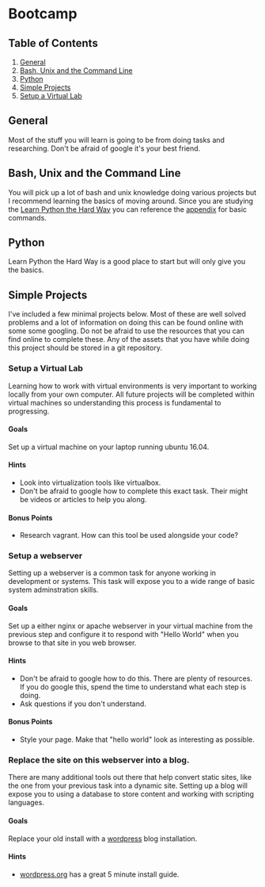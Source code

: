 # Bootcamp
## Table of Contents
1. [General](#general)
2. [Bash, Unix and the Command Line](#bash-unix-and-the-command-line)
3. [Python](#python)
4. [Simple Projects](#simple-projects)
  1. [Setup a Virtual Lab](#setup-a-virtual-lab)

## General
Most of the stuff you will learn is going to be from doing tasks and researching. Don't be afraid of google it's your best friend.

## Bash, Unix and the Command Line
You will pick up a lot of bash and unix knowledge doing various projects but I recommend learning the basics of moving around. Since you are studying the [Learn Python the Hard Way](https://learncodethehardway.org/python/) you can reference the [appendix](https://learnpythonthehardway.org/book/appendixa.html) for basic commands.

## Python
Learn Python the Hard Way is a good place to start but will only give you the basics.

## Simple Projects
I've included a few minimal projects below. Most of these are well solved problems and a lot of information on doing this can be found online with some some googling. Do not be afraid to use the resources that you can find online to complete these. Any of the assets that you have while doing this project should be stored in a git repository.

### Setup a Virtual Lab
Learning how to work with virtual environments is very important to working locally from your own computer. All future projects will be completed within virtual machines so understanding this process is fundamental to progressing.

#### Goals
Set up a virtual machine on your laptop running ubuntu 16.04.

#### Hints
- Look into virtualization tools like virtualbox.
- Don't be afraid to google how to complete this exact task. Their might be videos or articles to help you along.

#### Bonus Points
- Research vagrant. How can this tool be used alongside your code?

### Setup a webserver
Setting up a webserver is a common task for anyone working in development or systems. This task will expose you to a wide range of basic system adminstration skills.

#### Goals
Set up a either nginx or apache webserver in your virtual machine from the previous step and configure it to respond with "Hello World" when you browse to that site in you web browser.

#### Hints
- Don't be afraid to google how to do this. There are plenty of resources. If you do google this, spend the time to understand what each step is doing.
- Ask questions if you don't understand.

#### Bonus Points
- Style your page. Make that "hello world" look as interesting as possible.

### Replace the site on this webserver into a blog.
There are many additional tools out there that help convert static sites, like the one from your previous task into a dynamic site. Setting up a blog will expose you to using a database to store content and working with scripting languages.

#### Goals
Replace your old install with a [wordpress](https://wordpress.org/) blog installation.

#### Hints
- [wordpress.org](https://wordpress.org/) has a great 5 minute install guide.
